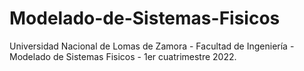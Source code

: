 # Modelado-de-Sistemas-Fisicos
Universidad Nacional de Lomas de Zamora - Facultad de Ingeniería - Modelado de Sistemas Fisicos - 1er cuatrimestre 2022.
